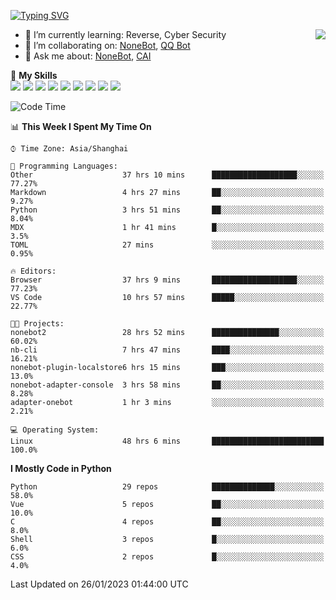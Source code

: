 [![Typing SVG](https://readme-typing-svg.herokuapp.com?size=25&duration=2500&color=8C43EA&vCenter=true&width=200&height=40&lines=Hi+there+%F0%9F%91%8B%F0%9F%8F%BB;I'm+yanyongyu)](https://git.io/typing-svg)

<a href="#">
  <img align="right" src="https://github-readme-stats.vercel.app/api?username=yanyongyu&count_private=true&show_icons=true&bg_color=15,f2f7fd,E0EAFC" />
</a>

- 🌱 I’m currently learning: Reverse, Cyber Security
- 👯 I’m collaborating on: [NoneBot](https://github.com/nonebot), [QQ Bot](https://github.com/Mrs4s/go-cqhttp)
- 💬 Ask me about: [NoneBot](https://github.com/nonebot), [CAI](https://github.com/cscs181/CAI)

🌟 **My Skills**  
![](https://img.shields.io/badge/-Python-3e74a2?style=flat-square&logo=Python&logoColor=fff)
![](https://img.shields.io/badge/-Node.js-339933?style=flat-square&logo=Node.js&logoColor=fff)
![](https://img.shields.io/badge/-Vue-4fc08d?style=flat-square&logo=Vue.js&logoColor=fff)
![](https://img.shields.io/badge/-React-2d98ce?style=flat-square&logo=React&logoColor=fff)
![](https://img.shields.io/badge/-Docker-2496ED?style=flat-square&logo=Docker&logoColor=fff)
![](https://img.shields.io/badge/-Linux-000000?style=flat-square&logo=Linux&logoColor=fff)
![](https://img.shields.io/badge/-MySQL-4479A1?style=flat-square&logo=MySQL&logoColor=fff)
![](https://img.shields.io/badge/-Redis-DC382D?style=flat-square&logo=Redis&logoColor=fff)
![](https://img.shields.io/badge/-MongoDB-47A248?style=flat-square&logo=MongoDB&logoColor=fff)

<!--START_SECTION:waka-->
![Code Time](http://img.shields.io/badge/Code%20Time-3%2C645%20hrs%2051%20mins-blue)

📊 **This Week I Spent My Time On** 

```text
⌚︎ Time Zone: Asia/Shanghai

💬 Programming Languages: 
Other                    37 hrs 10 mins      ███████████████████░░░░░░   77.27% 
Markdown                 4 hrs 27 mins       ██░░░░░░░░░░░░░░░░░░░░░░░   9.27% 
Python                   3 hrs 51 mins       ██░░░░░░░░░░░░░░░░░░░░░░░   8.04% 
MDX                      1 hr 41 mins        █░░░░░░░░░░░░░░░░░░░░░░░░   3.5% 
TOML                     27 mins             ░░░░░░░░░░░░░░░░░░░░░░░░░   0.95%

🔥 Editors: 
Browser                  37 hrs 9 mins       ███████████████████░░░░░░   77.23% 
VS Code                  10 hrs 57 mins      █████░░░░░░░░░░░░░░░░░░░░   22.77%

🐱‍💻 Projects: 
nonebot2                 28 hrs 52 mins      ███████████████░░░░░░░░░░   60.02% 
nb-cli                   7 hrs 47 mins       ████░░░░░░░░░░░░░░░░░░░░░   16.21% 
nonebot-plugin-localstore6 hrs 15 mins       ███░░░░░░░░░░░░░░░░░░░░░░   13.0% 
nonebot-adapter-console  3 hrs 58 mins       ██░░░░░░░░░░░░░░░░░░░░░░░   8.28% 
adapter-onebot           1 hr 3 mins         ░░░░░░░░░░░░░░░░░░░░░░░░░   2.21%

💻 Operating System: 
Linux                    48 hrs 6 mins       █████████████████████████   100.0%

```

**I Mostly Code in Python** 

```text
Python                   29 repos            ██████████████░░░░░░░░░░░   58.0% 
Vue                      5 repos             ██░░░░░░░░░░░░░░░░░░░░░░░   10.0% 
C                        4 repos             ██░░░░░░░░░░░░░░░░░░░░░░░   8.0% 
Shell                    3 repos             █░░░░░░░░░░░░░░░░░░░░░░░░   6.0% 
CSS                      2 repos             █░░░░░░░░░░░░░░░░░░░░░░░░   4.0%

```



 Last Updated on 26/01/2023 01:44:00 UTC
<!--END_SECTION:waka-->
